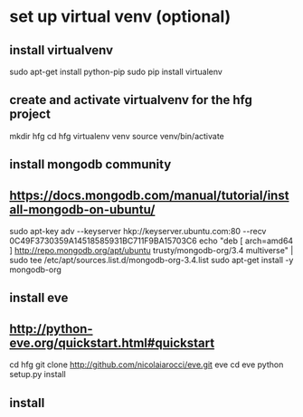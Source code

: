 
# set up virtual venv (optional)
## install virtualvenv
sudo apt-get install python-pip
sudo pip install virtualenv
## create and activate virtualvenv for the hfg project
mkdir hfg
cd hfg
virtualenv venv
source venv/bin/activate
## install mongodb community
## https://docs.mongodb.com/manual/tutorial/install-mongodb-on-ubuntu/
sudo apt-key adv --keyserver hkp://keyserver.ubuntu.com:80 --recv 0C49F3730359A14518585931BC711F9BA15703C6
echo "deb [ arch=amd64 ] http://repo.mongodb.org/apt/ubuntu trusty/mongodb-org/3.4 multiverse" | sudo tee /etc/apt/sources.list.d/mongodb-org-3.4.list
sudo apt-get install -y mongodb-org

## install  eve
## http://python-eve.org/quickstart.html#quickstart
cd hfg
git clone http://github.com/nicolaiarocci/eve.git eve
cd eve
python setup.py install
## install 